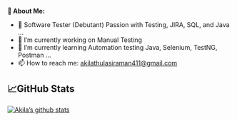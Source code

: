 **💫 About Me:**


- 👀 Software Tester (Debutant) Passion with Testing, JIRA, SQL, and Java ...
- 🔭 I’m currently working on Manual Testing 
- 🌱 I’m currently learning Automation testing Java, Selenium, TestNG, Postman ...
- 📫 How to reach me: akilathulasiraman411@gmail.com




## 📈GitHub Stats

[![Akila’s github stats](https://github-readme-stats.vercel.app/api?username=akilathulasiraman)](https://github.com/akilathulasiraman)






<!---
akilathulasiraman/akilathulasiraman is a ✨ special ✨ repository because its `README.md` (this file) appears on your GitHub profile.
You can click the Preview link to take a look at your changes.
--->
